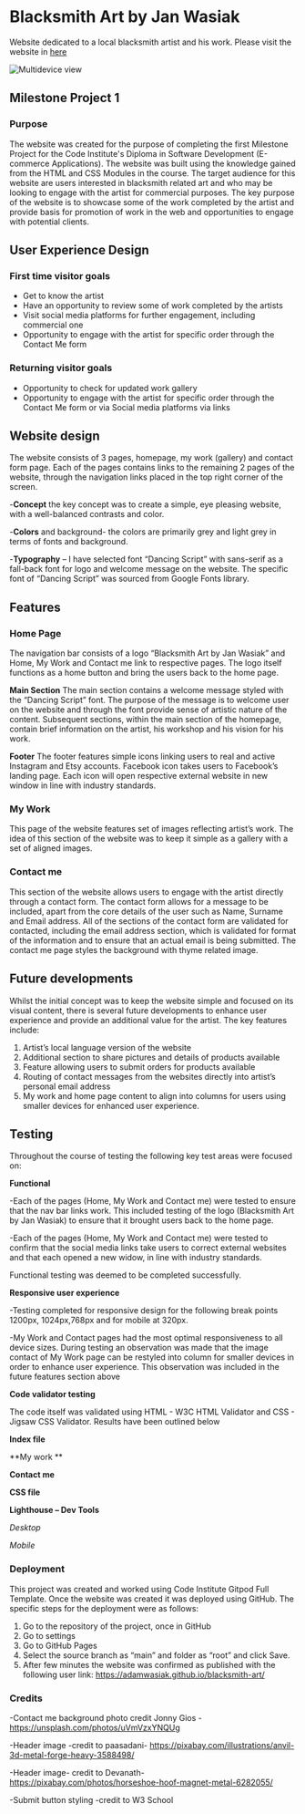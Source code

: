# Blacksmith Art by Jan Wasiak
Website dedicated to a local blacksmith artist and his work.
Please visit the website in [here](https://adamwasiak.github.io/blacksmith-art/)

![Multidevice view](../images/devices.jpg)

## Milestone Project 1
### Purpose 
The website was created for the purpose of completing the first Milestone Project for the Code Institute's Diploma in Software Development (E-commerce Applications). The website was built using the knowledge gained from the HTML and CSS Modules in the course.
The target audience for this website are users interested in blacksmith related art and who may be looking to engage with the artist for commercial purposes. 
The key purpose of the website is to showcase some of the work completed by the artist and provide basis for promotion of work in the web and opportunities to engage with potential clients.

## User Experience Design  

### First time visitor goals
- Get to know the artist 
-	Have an opportunity to review some of work completed by the artists
-	Visit social media platforms for further engagement, including commercial one
-	Opportunity to engage with the artist for specific order through the Contact Me form 

### Returning visitor goals
-	Opportunity to check for updated work gallery 
-	Opportunity to engage with the artist for specific order through the Contact Me form or via Social media platforms via links

## Website design 
The website consists of 3 pages, homepage, my work (gallery) and contact form page. Each of the pages contains links to the remaining 2 pages of the website, through the navigation links placed in the top right corner of the screen.

-**Concept** the key concept was to create a simple, eye pleasing website, with a well-balanced contrasts and color.

-**Colors** and background- the colors are primarily grey and light grey in terms of fonts and background.

-**Typography** – I have selected font “Dancing Script” with sans-serif as a fall-back font for logo and welcome message on the website. The specific font of “Dancing Script” was sourced from Google Fonts library.

## Features 
### Home Page
The navigation bar consists of a logo “Blacksmith Art by Jan Wasiak” and Home, My Work and Contact me link to respective pages. The logo itself functions as a home button and bring the users back to the home page.


**Main Section**
The main section contains a welcome message styled with the “Dancing Script” font. The purpose of the message is to welcome user on the website and through the font provide sense of artistic nature of the content.
Subsequent sections, within the main section of the homepage, contain brief information on the artist, his workshop and his vision for his work.

**Footer**
The footer features simple icons linking users to real and active Instagram and Etsy accounts. Facebook icon takes users to Facebook’s landing page. Each icon will open respective external website in new window in line with industry standards.

### My Work 
This page of the website features set of images reflecting artist’s work. The idea of this section of the website was to keep it simple as a gallery with a set of aligned images.

### Contact me
This section of the website allows users to engage with the artist directly through a contact form. The contact form allows for a message to be included, apart from the core details of the user such as Name, Surname and Email address. All of the sections of the contact form are validated for contacted, including the email address section, which is validated for format of the information and to ensure that an actual email is being submitted. The contact me page styles the background with thyme related image.

## Future developments
Whilst the initial concept was to keep the website simple and focused on its visual content, there is several future developments to enhance user experience and provide an additional value for the artist.
The key features include:

1.	Artist’s local language version of the website 
2.	Additional section to share pictures and details of products available 
3.	Feature allowing users to submit orders for products available
4.	Routing of contact messages from the websites directly into artist’s personal email address
5.	My work and home page content to align into columns for users using smaller devices for enhanced user experience.

## Testing 
Throughout the course of testing the following key test areas were focused on:

**Functional**

-Each of the pages (Home, My Work and Contact me) were tested to ensure that the nav bar links work. This included testing of the logo (Blacksmith Art by Jan Wasiak) to ensure that it brought users back to the home page. 

-Each of the pages (Home, My Work and Contact me) were tested to confirm that the social media links take users to correct external websites and that each opened a new widow, in line with industry standards.

Functional testing was deemed to be completed successfully.

**Responsive user experience**

-Testing completed for responsive design for the following break points 1200px, 1024px,768px and for mobile at 320px.

-My Work and Contact pages had the most optimal responsiveness to all device sizes. During testing an observation was made that the image contact of My Work page can be restyled into column for smaller devices in order to enhance user experience. This observation was included in the future features section above

**Code validator testing**

The code itself was validated using HTML - W3C HTML Validator and CSS - Jigsaw CSS Validator.
Results have been outlined below

**Index file**

**My work **

**Contact me**

**CSS file**

**Lighthouse – Dev Tools**

*Desktop*

*Mobile*


### Deployment 
This project was created and worked using Code Institute Gitpod Full Template. Once the website was created it was deployed using GitHub.  The specific steps for the deployment were as follows:

1. Go to the repository of the project, once in GitHub
2. Go to settings
3. Go to GitHub Pages
4. Select the source branch as “main” and folder as “root” and click Save.
5. After few minutes the website was confirmed as published with the following user link: https://adamwasiak.github.io/blacksmith-art/

### Credits

-Contact me background photo credit Jonny Gios - https://unsplash.com/photos/uVmVzxYNQUg

-Header image -credit to paasadani- https://pixabay.com/illustrations/anvil-3d-metal-forge-heavy-3588498/

-Header image- credit to Devanath- https://pixabay.com/photos/horseshoe-hoof-magnet-metal-6282055/

-Submit button styling -credit to W3 School 















